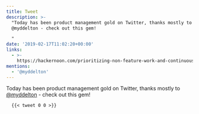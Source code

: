 ```yaml
---
title: Tweet
description: >-
  "Today has been product management gold on Twitter, thanks mostly to
  @myddelton - check out this gem!

  "
date: '2019-02-17T11:02:20+00:00'
links:
  - >-
    https://hackernoon.com/prioritizing-non-feature-work-and-continuous-improvement-bad2a612d860
mentions:
  - '@myddelton'
---
```

Today has been product management gold on Twitter, thanks mostly to [@myddelton](https://twitter.com/@myddelton) - check out this gem!

      {{< tweet 0 0 >}}
    
